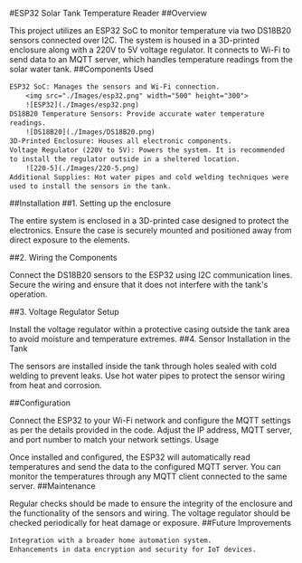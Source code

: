 #ESP32 Solar Tank Temperature Reader
##Overview

This project utilizes an ESP32 SoC to monitor temperature via two DS18B20 sensors connected over I2C. The system is housed in a 3D-printed enclosure along with a 220V to 5V voltage regulator. It connects to Wi-Fi to send data to an MQTT server, which handles temperature readings from the solar water tank.
##Components Used

    ESP32 SoC: Manages the sensors and Wi-Fi connection.
    	<img src="./Images/esp32.png" width="500" height="300">
    	![ESP32](./Images/esp32.png)
    DS18B20 Temperature Sensors: Provide accurate water temperature readings.
    	![DS18B20](./Images/DS18B20.png)
    3D-Printed Enclosure: Houses all electronic components.
    Voltage Regulator (220V to 5V): Powers the system. It is recommended to install the regulator outside in a sheltered location.
    	![220-5](./Images/220-5.png)
    Additional Supplies: Hot water pipes and cold welding techniques were used to install the sensors in the tank.

##Installation
##1. Setting up the enclosure

The entire system is enclosed in a 3D-printed case designed to protect the electronics. Ensure the case is securely mounted and positioned away from direct exposure to the elements.

##2. Wiring the Components

Connect the DS18B20 sensors to the ESP32 using I2C communication lines. Secure the wiring and ensure that it does not interfere with the tank's operation.

##3. Voltage Regulator Setup

Install the voltage regulator within a protective casing outside the tank area to avoid moisture and temperature extremes.
##4. Sensor Installation in the Tank

The sensors are installed inside the tank through holes sealed with cold welding to prevent leaks. Use hot water pipes to protect the sensor wiring from heat and corrosion.

##Configuration

Connect the ESP32 to your Wi-Fi network and configure the MQTT settings as per the details provided in the code. Adjust the IP address, MQTT server, and port number to match your network settings.
Usage

Once installed and configured, the ESP32 will automatically read temperatures and send the data to the configured MQTT server. You can monitor the temperatures through any MQTT client connected to the same server.
##Maintenance

Regular checks should be made to ensure the integrity of the enclosure and the functionality of the sensors and wiring. The voltage regulator should be checked periodically for heat damage or exposure.
##Future Improvements

    Integration with a broader home automation system.
    Enhancements in data encryption and security for IoT devices.
